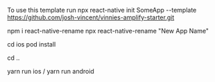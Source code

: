 To use this template run
npx react-native init SomeApp --template https://github.com/josh-vincent/vinnies-amplify-starter.git

npm i react-native-rename
npx react-native-rename "New App Name"

cd ios
pod install

cd ..

yarn run ios / yarn run android
